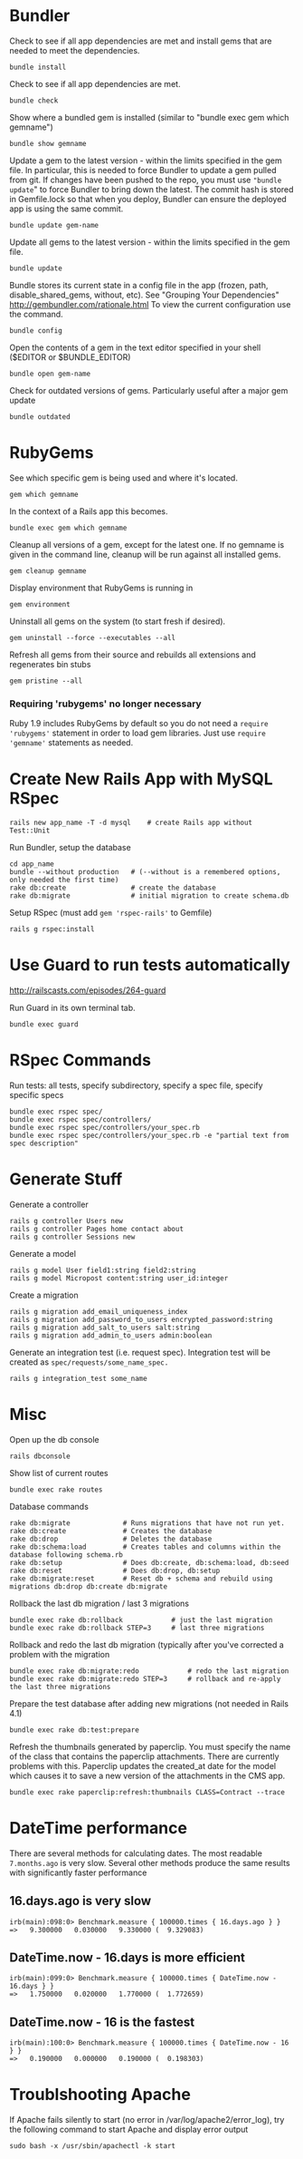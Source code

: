 # Bundler

Check to see if all app dependencies are met and install gems that are needed to meet the dependencies.

    bundle install

Check to see if all app dependencies are met.

    bundle check

Show where a bundled gem is installed (similar to "bundle exec gem which gemname")

    bundle show gemname
    
Update a gem to the latest version - within the limits specified in the gem file. In particular, this
is needed to force Bundler to update a gem pulled from git. If changes have been pushed to the repo,
you must use `"bundle update`" to force Bundler to bring down the latest. The commit hash is stored in
Gemfile.lock so that when you deploy, Bundler can ensure the deployed app is using the same commit.

    bundle update gem-name

Update all gems to the latest version - within the limits specified in the gem file.

    bundle update

Bundle stores its current state in a config file in the app (frozen, path, disable\_shared\_gems, without, etc).
See "Grouping Your Dependencies" <http://gembundler.com/rationale.html> To view the current configuration use
the command.

    bundle config
    
Open the contents of a gem in the text editor specified in your shell ($EDITOR or $BUNDLE_EDITOR)

    bundle open gem-name

Check for outdated versions of gems. Particularly useful after a major gem update

    bundle outdated

# RubyGems

See which specific gem is being used and where it's located.

    gem which gemname
    
In the context of a Rails app this becomes.

    bundle exec gem which gemname
    
Cleanup all versions of a gem, except for the latest one. If no gemname is given in the command
line, cleanup will be run against all installed gems.

    gem cleanup gemname
    
Display environment that RubyGems is running in

    gem environment

Uninstall all gems on the system (to start fresh if desired).

    gem uninstall --force --executables --all

Refresh all gems from their source and rebuilds all extensions and regenerates bin stubs

    gem pristine --all

### Requiring 'rubygems' no longer necessary
Ruby 1.9 includes RubyGems by default so you do not need a `require 'rubygems'` statement in
order to load gem libraries. Just use `require 'gemname'` statements as needed.

# Create New Rails App with MySQL RSpec

    rails new app_name -T -d mysql    # create Rails app without Test::Unit
    
Run Bundler, setup the database

    cd app_name
    bundle --without production   # (--without is a remembered options, only needed the first time)
    rake db:create                # create the database
    rake db:migrate               # initial migration to create schema.db

Setup RSpec (must add `gem 'rspec-rails'` to Gemfile)

    rails g rspec:install

# Use Guard to run tests automatically

<http://railscasts.com/episodes/264-guard>

Run Guard in its own terminal tab.

    bundle exec guard

# RSpec Commands

Run tests: all tests, specify subdirectory, specify a spec file, specify specific specs

    bundle exec rspec spec/
    bundle exec rspec spec/controllers/
    bundle exec rspec spec/controllers/your_spec.rb
    bundle exec rspec spec/controllers/your_spec.rb -e "partial text from spec description"

# Generate Stuff
Generate a controller

    rails g controller Users new
    rails g controller Pages home contact about
    rails g controller Sessions new
    
Generate a model

    rails g model User field1:string field2:string
    rails g model Micropost content:string user_id:integer

Create a migration

    rails g migration add_email_uniqueness_index
    rails g migration add_password_to_users encrypted_password:string
    rails g migration add_salt_to_users salt:string
    rails g migration add_admin_to_users admin:boolean

Generate an integration test (i.e. request spec). Integration test will be created as
`spec/requests/some_name_spec.`

    rails g integration_test some_name

# Misc

Open up the db console

    rails dbconsole

Show list of current routes

    bundle exec rake routes

Database commands

    rake db:migrate             # Runs migrations that have not run yet.
    rake db:create              # Creates the database
    rake db:drop                # Deletes the database
    rake db:schema:load         # Creates tables and columns within the database following schema.rb
    rake db:setup               # Does db:create, db:schema:load, db:seed
    rake db:reset               # Does db:drop, db:setup
    rake db:migrate:reset       # Reset db + schema and rebuild using migrations db:drop db:create db:migrate 

Rollback the last db migration / last 3 migrations

    bundle exec rake db:rollback            # just the last migration
    bundle exec rake db:rollback STEP=3     # last three migrations

Rollback and redo the last db migration (typically after you've corrected a problem with
the migration

    bundle exec rake db:migrate:redo            # redo the last migration
    bundle exec rake db:migrate:redo STEP=3     # rollback and re-apply the last three migrations

Prepare the test database after adding new migrations (not needed in Rails 4.1)

    bundle exec rake db:test:prepare

Refresh the thumbnails generated by paperclip. You must specify the name of the class
that contains the paperclip attachments. There are currently problems with this.
Paperclip updates the created_at date for the model which causes it to save a new
version of the attachments in the CMS app.

    bundle exec rake paperclip:refresh:thumbnails CLASS=Contract --trace

# DateTime performance

There are several methods for calculating dates. The most readable `7.months.ago` is very slow.
Several other methods produce the same results with significantly faster performance

## 16.days.ago is very slow

    irb(main):098:0> Benchmark.measure { 100000.times { 16.days.ago } }
    =>   9.300000   0.030000   9.330000 (  9.329083)

## DateTime.now - 16.days is more efficient

    irb(main):099:0> Benchmark.measure { 100000.times { DateTime.now - 16.days } }
    =>   1.750000   0.020000   1.770000 (  1.772659)

## DateTime.now - 16 is the fastest

    irb(main):100:0> Benchmark.measure { 100000.times { DateTime.now - 16 } }
    =>   0.190000   0.000000   0.190000 (  0.198303)

# Troublshooting Apache

If Apache fails silently to start (no error in /var/log/apache2/error_log), try the following
command to start Apache and display error output

    sudo bash -x /usr/sbin/apachectl -k start
